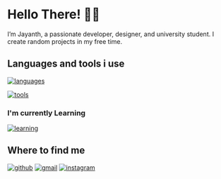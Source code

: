 # Hello There! 👋🏽

I’m Jayanth, a passionate developer, designer, and university student. I create random projects in my free time.

## Languages and tools i use
[![languages](https://skillicons.dev/icons?i=html,css,js,react,nodejs,swift,c,py,mysql)]()

[![tools](https://skillicons.dev/icons?i=figma,git,vscode)]()

### I'm currently Learning
[![learning](https://skillicons.dev/icons?i=ts,vite,nextjs)]()

## Where to find me
[![github](https://skillicons.dev/icons?i=github)](https://github.com/jayanthh71)
[![gmail](https://skillicons.dev/icons?i=gmail)](mailto:jayanth37069@gmail.com)
[![instagram](https://skillicons.dev/icons?i=instagram)](https://instagram.com/jayanthh.h)
